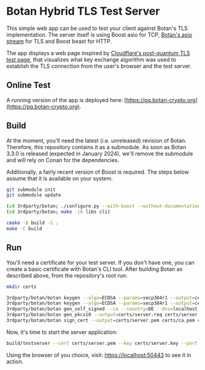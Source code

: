 # Botan Hybrid TLS Test Server

This simple web app can be used to test your client against Botan's TLS
implementation. The server itself is using Boost asio for TCP, [Botan's asio
stream](https://botan.randombit.net/handbook/api_ref/tls.html#tls-stream) for
TLS and Boost beast for HTTP.

The app displays a web page inspired by [Cloudflare's post-quantum TLS test
page](https://pq.cloudflareresearch.com), that visualizes what key exchange
algorithm was used to establish the TLS connection from the user's browser and
the test server.

## Online Test

A running version of the app is deployed here:
[https://pq.botan-crypto.org](https://pq.botan-crypto.org).

## Build

At the moment, you'll need the latest (i.e. unreleased) revision of Botan.
Therefore, this repository contains it as a submodule. As soon as Botan 3.3.0 is
released (expected in January 2024), we'll remove the submodule and will rely on
Conan for the dependencies.

Additionally, a fairly recent version of Boost is required. The steps below
assume that it is available on your system.

```bash
git submodule init
git submodule update

(cd 3rdparty/botan; ./configure.py --with-boost --without-documentation --disable-shared-library)
(cd 3rdparty/botan; make -j8 libs cli)

cmake -B build -S .
make -C build
```

## Run

You'll need a certificate for your test server. If you don't have one, you can
create a basic certificate with Botan's CLI tool. After building Botan as
described above, from the repository's root run:

```bash
mkdir certs

3rdparty/botan/botan keygen --algo=ECDSA --params=secp384r1 --output=certs/ca.key
3rdparty/botan/botan keygen --algo=ECDSA --params=secp384r1 --output=certs/server.key
3rdparty/botan/botan gen_self_signed --ca --country=DE --dns=localhost --hash=SHA-384 --output=certs/ca.pem certs/ca.key localhost
3rdparty/botan/botan gen_pkcs10 --output=certs/server.req certs/server.key localhost
3rdparty/botan/botan sign_cert --output=certs/server.pem certs/ca.pem certs/ca.key certs/server.req
```

Now, it's time to start the server application:

```bash
build/testserver --cert certs/server.pem --key certs/server.key --port 50443 --policy policies/pqc_basic.txt
```

Using the browser of you choice, visit: [https://localhost:50443](https://localhost:50443) to see it in action.